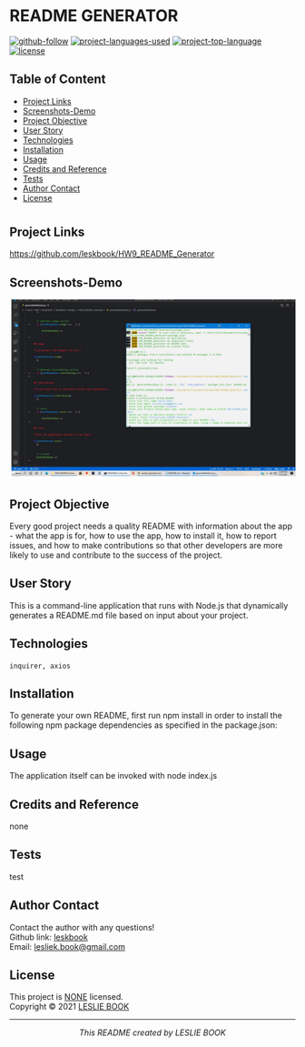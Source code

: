  
  # README GENERATOR
  [![github-follow](https://img.shields.io/github/followers/leskbook?label=Follow&logoColor=purple&style=social)](https://github.com/leskbook)
  [![project-languages-used](https://img.shields.io/github/languages/count/leskbook/HW9_README_Generator?color=important)](https://github.com/leskbook/HW9_README_Generator)
  [![project-top-language](https://img.shields.io/github/languages/top/leskbook/HW9_README_Generator?color=blueviolet)](https://github.com/leskbook/HW9_README_Generator)
  [![license](https://img.shields.io/badge/License-NONE-brightgreen.svg)](https://choosealicense.com/licenses/NONE/)
  ## Table of Content
  * [ Project Links ](#Project-Links)
  * [ Screenshots-Demo ](#Screenshots)
  * [ Project Objective ](#Project-Objective)
  * [ User Story ](#User-Story)
  * [ Technologies ](#Technologies)
  * [ Installation ](#Installation)
  * [ Usage ](#Usage)
  * [ Credits and Reference ](#Credits-and-Reference)
  * [ Tests ](#Tests)
  * [ Author Contact ](#Author-Contact)
  * [ License ](#License)
  #
  ##  Project Links
  https://github.com/leskbook/HW9_README_Generator<br>
  
  ## Screenshots-Demo
  <kbd>![screenshot-demo1](/lib/screen1.jpg)</kbd>
  
  ## Project Objective
  Every good project needs a quality README with information about the app - what the app is for, how to use the app, how to install it, how to report issues, and how to make contributions so that other developers are more likely to use and contribute to the success of the project.
  
  ## User Story
  This is a command-line application that runs with Node.js that dynamically generates a README.md file based on input about your project.
  ## Technologies 
  ```
  inquirer, axios
  ```
  
  ## Installation
  To generate your own README, first run npm install in order to install the following npm package dependencies as specified in the package.json:
  ## Usage 
  The application itself can be invoked with node index.js
  
  ## Credits and Reference
  none
  ## Tests
  test
  ## Author Contact
  Contact the author with any questions!<br>
  Github link: [leskbook](https://github.com/leskbook)<br>
  Email: lesliek.book@gmail.com
  ## License
  This project is [NONE](https://choosealicense.com/licenses/NONE/) licensed.<br />
  Copyright © 2021 [LESLIE BOOK](https://github.com/leskbook)
  
  <hr>
  <p align='center'><i>
  This README created by LESLIE BOOK
  </i></p>
  
